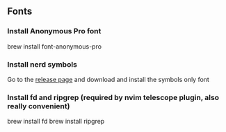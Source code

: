 ## Fonts
### Install Anonymous Pro font
brew install font-anonymous-pro
### Install nerd symbols
Go to the [release page](https://github.com/ryanoasis/nerd-fonts/releases) and download and install the symbols only font
### Install fd and ripgrep (required by nvim telescope plugin, also really convenient)
brew install fd
brew install ripgrep
